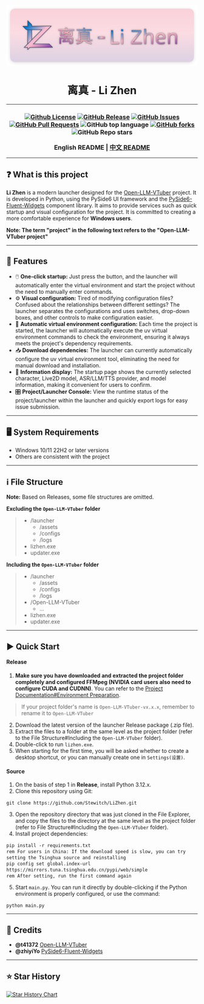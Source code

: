 ![Banner](./assets/imgs/banner.png)
<h1 align="center">离真 - Li Zhen</h1>

---

<h3 align="center">

[![Github License](https://img.shields.io/github/license/Stewitch/LiZhen?style=for-the-badge)](./LICENSE)
[![GitHub Release](https://img.shields.io/github/v/release/Stewitch/LiZhen?include_prereleases&sort=date&display_name=tag&style=for-the-badge)](https://github.com/Stewitch/LiZhen/releases)
[![GitHub Issues](https://img.shields.io/github/issues/Stewitch/LiZhen?style=for-the-badge)](https://github.com/Stewitch/LiZhen/issues)
[![GitHub Pull Requests](https://img.shields.io/github/issues-pr/Stewitch/LiZhen?style=for-the-badge)](https://github.com/Stewitch/LiZhen/pulls)
![GitHub top language](https://img.shields.io/github/languages/top/Stewitch/LiZhen?style=for-the-badge)
[![GitHub forks](https://img.shields.io/github/forks/Stewitch/LiZhen?style=for-the-badge)](https://github.com/Stewitch/LiZhen/forks)
![GitHub Repo stars](https://img.shields.io/github/stars/Stewitch/LiZhen?style=for-the-badge)

English README | [中文 README](./README.CN.md)

</h3>

---

## ❓ What is this project

**Li Zhen** is a modern launcher designed for the [Open-LLM-VTuber](https://github.com/Open-LLM-VTuber/Open-LLM-VTuber) project. It is developed in Python, using the PySide6 UI framework and the [PySide6-Fluent-Widgets](https://github.com/zhiyiYo/PyQt-Fluent-Widgets/tree/PySide6) component library. It aims to provide services such as quick startup and visual configuration for the project. It is committed to creating a more comfortable experience for **Windows users**.

**Note: The term "project" in the following text refers to the "Open-LLM-VTuber project"**

---

## 🌟 Features

- 🖱️ **One-click startup:** Just press the button, and the launcher will automatically enter the virtual environment and start the project without the need to manually enter commands.
- ⚙️ **Visual configuration:** Tired of modifying configuration files? Confused about the relationships between different settings? The launcher separates the configurations and uses switches, drop-down boxes, and other controls to make configuration easier.
- 📄 **Automatic virtual environment configuration:** Each time the project is started, the launcher will automatically execute the uv virtual environment commands to check the environment, ensuring it always meets the project's dependency requirements.
- 📥 **Download dependencies:** The launcher can currently automatically configure the uv virtual environment tool, eliminating the need for manual download and installation.
- 📓 **Information display:** The startup page shows the currently selected character, Live2D model, ASR/LLM/TTS provider, and model information, making it convenient for users to confirm.
- 🎛️ **Project/Launcher Console:** View the runtime status of the project/launcher within the launcher and quickly export logs for easy issue submission.

---

## 🖥️ System Requirements

- Windows 10/11 22H2 or later versions
- Others are consistent with the project

---

## ℹ️ File Structure

**Note:** Based on Releases, some file structures are omitted.

**Excluding the `Open-LLM-VTuber` folder**
> - /launcher
>   - /assets
>   - /configs
>   - /logs
> - lizhen.exe
> - updater.exe

**Including the `Open-LLM-VTuber` folder**
> - /launcher
>   - /assets
>   - /configs
>   - /logs
> - /Open-LLM-VTuber
>   - ...
> - lizhen.exe
> - updater.exe

---

## ▶️ Quick Start


#### Release
1. **Make sure you have downloaded and extracted the project folder completely and configured FFMpeg (NVIDIA card users also need to configure CUDA and CUDNN)**. You can refer to the [Project Documentation#Environment Preparation](https://open-llm-vtuber.github.io/docs/quick-start/#%E7%8E%AF%E5%A2%83%E5%87%86%E5%A4%87).
> If your project folder's name is `Open-LLM-VTuber-vx.x.x`, remember to rename it to `Open-LLM-VTuber`
2. Download the latest version of the launcher Release package (.zip file).
3. Extract the files to a folder at the same level as the project folder (refer to the File Structure#Including the `Open-LLM-VTuber` folder).
4. Double-click to run `lizhen.exe`.
5. When starting for the first time, you will be asked whether to create a desktop shortcut, or you can manually create one in `Settings(设置)`.

#### Source
1. On the basis of step 1 in **Release**, install Python 3.12.x.
2. Clone this repository using Git:
```batch
git clone https://github.com/Stewitch/LiZhen.git
```
3. Open the repository directory that was just cloned in the File Explorer, and copy the files to the directory at the same level as the project folder (refer to File Structure#Including the `Open-LLM-VTuber` folder).
4. Install project dependencies:
```batch
pip install -r requirements.txt
rem For users in China: If the download speed is slow, you can try setting the Tsinghua source and reinstalling
pip config set global.index-url https://mirrors.tuna.tsinghua.edu.cn/pypi/web/simple
rem After setting, run the first command again
```
5. Start `main.py`. You can run it directly by double-clicking if the Python environment is properly configured, or use the command:
```batch
python main.py
```

---

## 🫡 Credits
- **@t41372** [Open-LLM-VTuber](https://github.com/Open-LLM-VTuber/Open-LLM-VTuber)
- **@zhiyiYo** [PySide6-Fluent-Widgets](https://github.com/zhiyiYo/PyQt-Fluent-Widgets/tree/PySide6)

---

## ⭐ Star History

[![Star History Chart](https://api.star-history.com/svg?repos=Stewitch/LiZhen&type=Date)](https://star-history.com/#Stewitch/LiZhen&Date)
